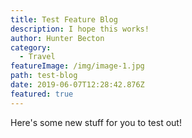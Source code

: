 ```yaml
---
title: Test Feature Blog
description: I hope this works!
author: Hunter Becton
category:
  - Travel
featureImage: /img/image-1.jpg
path: test-blog
date: 2019-06-07T12:28:42.876Z
featured: true
---
```

Here's some new stuff for you to test out!
